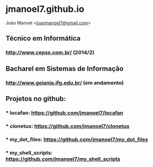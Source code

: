 jmanoel7.github.io
==================

João Manoel &lt;joaomanoel7@gmail.com&gt;


## Técnico em Informática
### http://www.cepss.com.br/ (2014/2)


## Bacharel em Sistemas de Informação
### http://www.goiania.ifg.edu.br/ (em andamento)


## Projetos no github:
### * **locafan:** https://github.com/jmanoel7/locafan
### * **clonetux:** https://github.com/jmanoel7/clonetux
### * **my_dot_files:** https://github.com/jmanoel7/my_dot_files
### * **my_shell_scripts:** https://github.com/jmanoel7/my_shell_scripts

